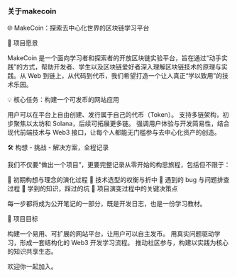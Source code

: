 ### 关于makecoin

🌐 MakeCoin：探索去中心化世界的区块链学习平台

📘 项目愿景

MakeCoin 是一个面向学习者和探索者的开放区块链实验平台，旨在通过“动手实践”的方式，帮助开发者、学生以及区块链爱好者深入理解区块链技术的原理与实践。从 Web 到链上，从代码到代币，我们希望打造一个让人真正“学以致用”的技术乐园。

💡 核心任务：构建一个可发币的网站应用

 用户可以在平台上自由创建、发行属于自己的代币（Token）。
 支持多链架构，初步聚焦以太坊和 Solana，后续可拓展更多链。
 强调用户体验与开发简易性，结合现代前端技术与 Web3 接口，让每个人都能无门槛参与去中心化资产的创造。

🛠️ 构想 - 挑战 - 解决方案，全程记录

我们不仅要“做出一个项目”，更要完整记录从零开始的构思旅程，包括但不限于：

 🌱 初期构想与理念的演化过程
 🧱 技术选型的权衡与折中
 🐞 遇到的 bug 与问题排查过程
 🧠 学到的知识，踩过的坑
 🧭 项目演变过程中的关键决策点

每一步都将成为公开笔记的一部分，既是开发日志，也是一份学习教材。

🎯 项目目标

 构建一个易用、可扩展的网站平台，让用户可以自主发币。
 用真实问题驱动学习，形成一套结构化的 Web3 开发学习流程。
 推动社区参与，构建以实践为核心的知识共享生态。

欢迎你一起加入。